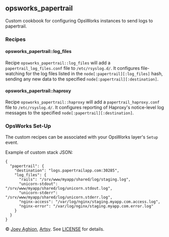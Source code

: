 ## opsworks_papertrail

Custom cookbook for configuring OpsWorks instances to send logs to papertrail.


### Recipes

#### opsworks_papertrail::log_files

Recipe `opsworks_papertrail::log_files` will add a `papertrail_log_files.conf` file to `/etc/rsyslog.d/`. It configures file-watching for the log files listed in the `node[:papertrail][:log_files]` hash, sending any new data to the specified `node[:papertrail][:destination]`.

#### opsworks_papertrail::haproxy

Recipe `opsworks_papertrail::haproxy` will add a `papertrail_haproxy.conf` file to `/etc/rsyslog.d/`. It configures reporting of Haproxy's notice-level log messages to the specified `node[:papertrail][:destination]`.


### OpsWorks Set-Up

The custom recipes can be associated with your OpsWorks layer's `Setup` event.

Example of custom stack JSON:

    {
      "papertrail": {
        "destination": "logs.papertrailapp.com:30285",
        "log_files": {
          "rails": "/srv/www/myapp/shared/log/staging.log",
          "unicorn-stdout": "/srv/www/myapp/shared/log/unicorn.stdout.log",
          "unicorn-stderr": "/srv/www/myapp/shared/log/unicorn.stderr.log",
          "nginx-access": "/var/log/nginx/staging.myapp.com.access.log",
          "nginx-error": "/var/log/nginx/staging.myapp.com.error.log"
        }
      }
    }


&copy; [Joey Aghion](http://joey.aghion.com), [Artsy](http://artsy.net). See [LICENSE](LICENSE) for details.
